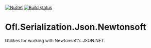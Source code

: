 [![NuGet](https://img.shields.io/nuget/v/Ofl.Serialization.Json.Newtonsoft.svg)](https://www.nuget.org/packages/Ofl.Serialization.Json.Newtonsoft/)
[![Build status](https://ci.appveyor.com/api/projects/status/fwgi3hu3dlo2v1uh?svg=true)](https://ci.appveyor.com/project/OneFrameLink/ofl-serialization-json-newtonsoft)


# Ofl.Serialization.Json.Newtonsoft
Utilities for working with Newtonsoft's JSON.NET.
